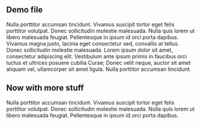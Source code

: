 ## Demo file
Nulla porttitor accumsan tincidunt. 
Vivamus suscipit tortor eget felis porttitor volutpat. 
Donec sollicitudin molestie malesuada. 
Nulla quis lorem ut libero malesuada feugiat. 
Pellentesque in ipsum id orci porta dapibus. 
Vivamus magna justo, lacinia eget consectetur sed, convallis at tellus. 
Donec sollicitudin molestie malesuada. Lorem ipsum dolor sit amet, consectetur adipiscing elit. 
Vestibulum ante ipsum primis in faucibus orci luctus et ultrices posuere cubilia Curae; 
Donec velit neque, auctor sit amet aliquam vel, ullamcorper sit amet ligula. 
Nulla porttitor accumsan tincidunt.

## Now with more stuff
Nulla porttitor accumsan tincidunt. 
Vivamus suscipit tortor eget felis porttitor volutpat. 
Donec sollicitudin molestie malesuada. 
Nulla quis lorem ut libero malesuada feugiat. 
Pellentesque in ipsum id orci porta dapibus. 
